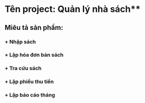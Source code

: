 # Tên project: Quản lý nhà sách**
## Miêu tả sản phẩm:
### + Nhập sách
### + Lập hóa đơn bán sách
### + Tra cứu sách
### + Lập phiếu thu tiền
### + Lập báo cáo tháng

